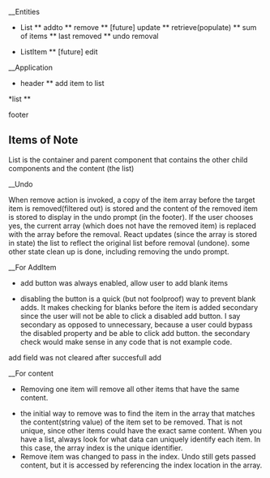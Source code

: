 \_\_Entities

- List
  ** addto
  ** remove
  ** [future] update
  ** retrieve(populate)
  ** sum of items
  ** last removed
  \*\* undo removal

- ListItem
  \*\* [future] edit

\_\_Application

- header
  \*\* add item to list

\*list
\*\*

footer

## Items of Note

List is the container and parent component that contains the other child components and the content (the list)

\_\_Undo

When remove action is invoked, a copy of the item array before the target item is removed(filtered out) is stored and the content of the removed item is stored to display in the undo prompt (in the footer). If the user chooses yes, the current array (which does not have the removed item) is replaced with the array before the removal. React updates (since the array is stored in state) the list to reflect the original list before removal (undone). some other state clean up is done, including removing the undo prompt.

\_\_For AddItem

- add button was always enabled, allow user to add blank items

* disabling the button is a quick (but not foolproof) way to prevent blank adds. It makes checking for blanks before the item is added secondary since the user will not be able to click a disabled add button. I say secondary as opposed to unnecessary, because a user could bypass the disabled property and be able to click add button. the secondary check would make sense in any code that is not example code.

add field was not cleared after succesfull add

\_\_For content

- Removing one item will remove all other items that have the same content.

* the initial way to remove was to find the item in the array that matches the content(string value) of the item set to be removed. That is not unique, since other items could have the exact same content. When you have a list, always look for what data can uniquely identify each item. In this case, the array index is the unique identifier.
* Remove item was changed to pass in the index. Undo still gets passed content, but it is accessed by referencing the index location in the array.
